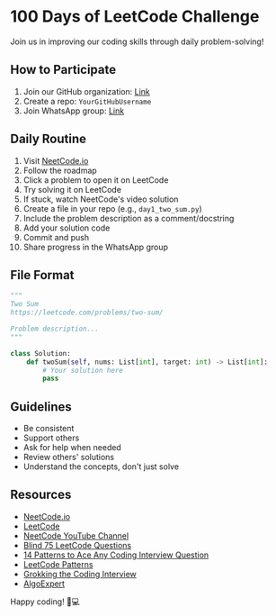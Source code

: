 # 100 Days of LeetCode Challenge

Join us in improving our coding skills through daily problem-solving!

## How to Participate

1. Join our GitHub organization: [Link](https://github.com/100days-of-Leetcode)
2. Create a repo: `YourGitHubUsername`
3. Join WhatsApp group: [Link](https://chat.whatsapp.com/Eq12fPwvhMSGp2eo3ED8Be)

## Daily Routine

1. Visit [NeetCode.io](https://neetcode.io/roadmap)
2. Follow the roadmap
3. Click a problem to open it on LeetCode
4. Try solving it on LeetCode
5. If stuck, watch NeetCode's video solution
6. Create a file in your repo (e.g., `day1_two_sum.py`)
7. Include the problem description as a comment/docstring
8. Add your solution code
9. Commit and push
10. Share progress in the WhatsApp group

## File Format

```python
"""
Two Sum
https://leetcode.com/problems/two-sum/

Problem description...
"""

class Solution:
    def twoSum(self, nums: List[int], target: int) -> List[int]:
        # Your solution here
        pass
```

## Guidelines

- Be consistent
- Support others
- Ask for help when needed
- Review others' solutions
- Understand the concepts, don't just solve

## Resources

- [NeetCode.io](https://neetcode.io/)
- [LeetCode](https://leetcode.com/)
- [NeetCode YouTube Channel](https://www.youtube.com/c/NeetCode)
- [Blind 75 LeetCode Questions](https://leetcode.com/discuss/general-discussion/460599/blind-75-leetcode-questions)
- [14 Patterns to Ace Any Coding Interview Question](https://hackernoon.com/14-patterns-to-ace-any-coding-interview-question-c5bb3357f6ed)
- [LeetCode Patterns](https://seanprashad.com/leetcode-patterns/)
- [Grokking the Coding Interview](https://www.educative.io/courses/grokking-the-coding-interview)
- [AlgoExpert](https://www.algoexpert.io/)

Happy coding! 🚀💻
